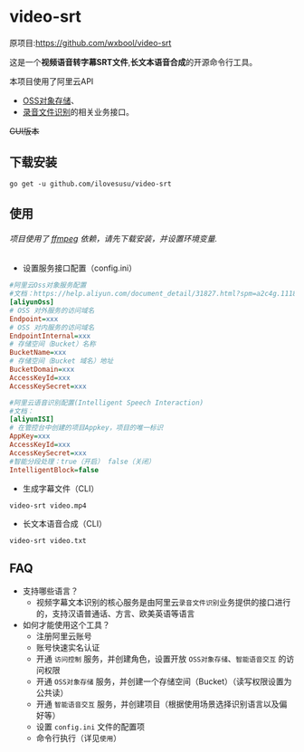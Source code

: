 # video-srt

原项目:https://github.com/wxbool/video-srt

这是一个**视频语音转字幕SRT文件**,**长文本语音合成**的开源命令行工具。



本项目使用了阿里云API 
- [OSS对象存储](https://www.aliyun.com/product/oss?spm=5176.12825654.eofdhaal5.13.e9392c4aGfj5vj&aly_as=K11FcpO8)、
- [录音文件识别](https://ai.aliyun.com/nls/filetrans?spm=5176.12061031.1228726.1.47fe3cb43I34mn)的相关业务接口。

~~GUI版本~~

## 下载安装
```shell
go get -u github.com/ilovesusu/video-srt
```

## 使用
###### 项目使用了 [ffmpeg](http://ffmpeg.org/) 依赖，请先下载安装，并设置环境变量.

* 设置服务接口配置（config.ini）
```ini
#阿里云Oss对象服务配置
#文档：https://help.aliyun.com/document_detail/31827.html?spm=a2c4g.11186623.6.582.4e7858a85Dr5pA
[aliyunOss]
# OSS 对外服务的访问域名
Endpoint=xxx
# OSS 对内服务的访问域名
EndpointInternal=xxx
# 存储空间（Bucket）名称
BucketName=xxx
# 存储空间（Bucket 域名）地址
BucketDomain=xxx
AccessKeyId=xxx
AccessKeySecret=xxx

#阿里云语音识别配置(Intelligent Speech Interaction)
#文档：
[aliyunISI]
# 在管控台中创建的项目Appkey，项目的唯一标识
AppKey=xxx
AccessKeyId=xxx
AccessKeySecret=xxx
#智能分段处理：true（开启） false（关闭）
IntelligentBlock=false
```

* 生成字幕文件（CLI）
```shell
video-srt video.mp4
```

* 长文本语音合成（CLI）
```shell
video-srt video.txt
```


## FAQ
* 支持哪些语言？
    * 视频字幕文本识别的核心服务是由阿里云`录音文件识别`业务提供的接口进行的，支持汉语普通话、方言、欧美英语等语言
* 如何才能使用这个工具？
    * 注册阿里云账号
    * 账号快速实名认证
    * 开通 `访问控制` 服务，并创建角色，设置开放 `OSS对象存储`、`智能语音交互` 的访问权限 
    * 开通 `OSS对象存储` 服务，并创建一个存储空间（Bucket）（读写权限设置为公共读）
    * 开通 `智能语音交互` 服务，并创建项目（根据使用场景选择识别语言以及偏好等）
    * 设置 `config.ini` 文件的配置项
    * 命令行执行（详见`使用`）